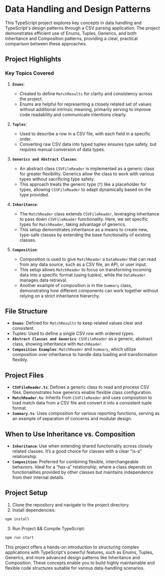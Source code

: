 # Data Handling and Design Patterns

This TypeScript project explores key concepts in data handling and TypeScript's design patterns through a CSV parsing application. The project demonstrates efficient use of Enums, Tuples, Generics, and both Inheritance and Composition patterns, providing a clear, practical comparison between these approaches.

## Project Highlights

### Key Topics Covered

1. **`Enums`**:
   - Created to define ``MatchResults`` for clarity and consistency across the project.
   - Enums are helpful for representing a closely related set of values without additional intrinsic meaning, primarily serving to improve code readability and communicate intentions clearly.

1. **`Tuples`**:
   - Used to describe a row in a CSV file, with each field in a specific order.
   - Converting raw CSV data into typed tuples ensures type safety, but requires manual conversion of data types.

1. **`Generics and Abstract Classes`**:
   - An abstract class `CSVFileReader` is implemented as a generic class for greater flexibility. Generics allow the class to work with various types without sacrificing type safety.
   - This approach treats the generic type (`T`) like a placeholder for types, allowing `CSVFileReader` to adapt dynamically based on the type provided.

1. **`Inheritance`**:
   - The `MatchReader` class extends `CSVFileReader`, leveraging inheritance to pass down `CSVFileReader` functionality. Here, we set specific types for `MatchReader`, taking advantage of generics.
   - This setup demonstrates inheritance as a means to create new, type-safe classes by extending the base functionality of existing classes.

1. **`Composition`**:
   - Composition is used to give `MatchReader` a `DataReader` that can read from any data source, such as a CSV file, an API, or user input.
   - This setup allows `MatchReader` to focus on transforming incoming data into a specific format (using tuples), while the `DataReader` manages data retrieval.
   - Another example of composition is in the `Summary` class, demonstrating how different components can work together without relying on a strict inheritance hierarchy.

## File Structure
- **`Enums`**: Defined for `MatchResults` to keep related values clear and consistent.
- Tuples: Used to define a single CSV row with ordered types.
- **`Abstract Classes and Generics`**: `CSVFileReader` as a generic, abstract class, showing inheritance with `MatchReader`.
- **`Composition Examples`**: `MatchReader` and `Summary`, which utilize composition over inheritance to handle data loading and transformation flexibly.

## Project Files

- **`CSVFileReader.ts`**: Defines a generic class to read and process CSV files. Demonstrates how generics enable flexible class configuration.
- **`MatchReader.ts`**: Inherits from `CSVFileReader` and uses composition to load match data from a CSV file and convert it into a consistent tuple format.
- **`Summary.ts`**: Uses composition for various reporting functions, serving as an example of separation of concerns and modular design.

## When to Use Inheritance vs. Composition

- **`Inheritance`**: Use when extending shared functionality across closely related classes. It’s a good choice for classes with a clear "is-a" relationship.
- **`Composition`**: Preferred for combining flexible, interchangeable behaviors. Ideal for a “has-a” relationship, where a class depends on functionalities provided by other classes but maintains independence from their internal details.

## Project Setup

1. Clone the repository and navigate to the project directory.
2. Install dependencies:
```bash
npm install
```
3. Run Project && Compile TypeScript:
```bash
npm run start
```
 
This project offers a hands-on introduction to structuring complex applications with TypeScript's powerful features, such as Enums, Tuples, Generics, and more advanced design patterns like Inheritance and Composition. These concepts enable you to build highly maintainable and flexible code structures suitable for various data-handling scenarios.